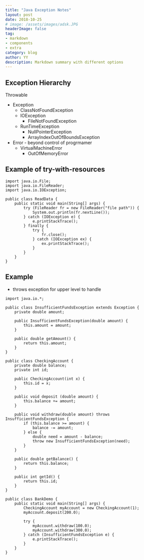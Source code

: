 ```yaml
---
title: "Java Exception Notes"
layout: post
date: 2018-10-25
# image: /assets/images/adsk.JPG
headerImage: false
tag:
- markdown
- components
- extra
category: blog
author: YY
description: Markdown summary with different options
---
```


## Exception Hierarchy
Throwable 
* Exception
    * ClassNotFoundException
    * IOException
        * FileNotFoundException
    * RunTimeException
        * NullPointerException
        * ArrayIndexOutOfBoundsException
* Error - beyond control of progrmamer
    * VirtualMachineError
        * OutOfMemoryError

## Example of try-with-resources
```
import java.io.File;
import java.io.FileReader;
import java.io.IOException;

public class ReadData {
    public static void main(String[] args) {
        try (FileReader fr = new FileReader("file path")) {
            System.out.println(fr.nextLine());
        } catch (IOException e) {
            e.printStackTrace();
        } finally {
            try {
                fr.close();
            } catch (IOException ex) {
                ex.printStackTrace();
            }
        }
    }
}
```

## Example
* throws exception for upper level to handle

```
import java.io.*;

public class InsufficientFundsException extends Exception {
    private double amount;
    
    public InsufficientFundsException(double amount) {
        this.amount = amount;
    }
    
    public double getAmount() {
        return this.amount;
    }
}

public class CheckingAccount {
    private double balance;
    private int id;

    public CheckingAccount(int x) {
        this.id = x;
    }

    public void deposit (double amount) {
        this.balance += amount;
    }

    public void withdraw(double amount) throws InsufficientFundsException {
        if (this.balance >= amount) {
            balance -= amount;
        } else {
            double need = amount - balance;
            throw new InsufficientFundsException(need);
        }
    }

    public double getBalance() {
        return this.balance;
    }

    public int getId() {
        return this.id;
    }
}

public class BankDemo {
    public static void main(String[] args) {
        CheckingAccount myAccount = new CheckingAccount(1);
        myAccount.deposit(200.0);

        try {
            myAccount.withdraw(100.0);
            myAccount.withdraw(300.0);
        } catch (InsufficientFundsException e) {
            e.printStackTrace();
        }
    }
}

```